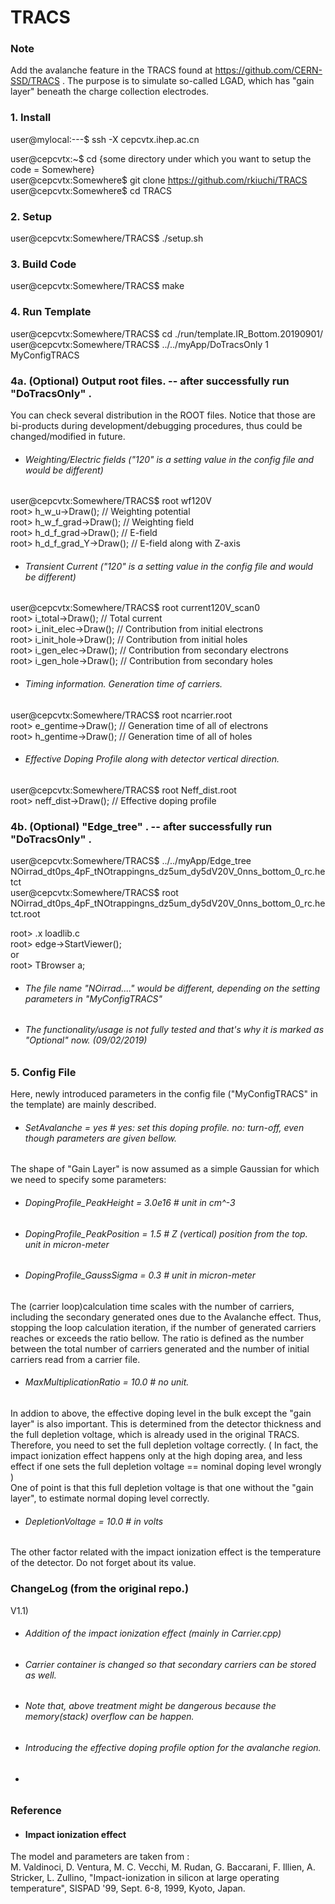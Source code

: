 # TRACS

### Note
Add the avalanche feature in the TRACS found at https://github.com/CERN-SSD/TRACS .
The purpose is to simulate so-called LGAD, which has "gain layer" beneath the charge collection electrodes. 

### 1. Install
user@mylocal:---$ ssh -X cepcvtx.ihep.ac.cn  
  
user@cepcvtx:~$ cd {some directory under which you want to setup the code = Somewhere}  
user@cepcvtx:Somewhere$ git clone https://github.com/rkiuchi/TRACS  
user@cepcvtx:Somewhere$ cd TRACS   

### 2. Setup
user@cepcvtx:Somewhere/TRACS$ ./setup.sh

### 3. Build Code
user@cepcvtx:Somewhere/TRACS$ make

### 4. Run Template 
user@cepcvtx:Somewhere/TRACS$ cd ./run/template.IR_Bottom.20190901/   
user@cepcvtx:Somewhere/TRACS$ ../../myApp/DoTracsOnly 1 MyConfigTRACS  

### 4a. (Optional) Output root files. -- after successfully run "DoTracsOnly"  . 

You can check several distribution in the ROOT files. 
Notice that those are bi-products during development/debugging procedures, 
thus could be changed/modified in future. 

- ###### Weighting/Electric fields ("120" is a setting value in the config file and would be different)
user@cepcvtx:Somewhere/TRACS$ root wf120V   
root>  h_w_u->Draw();          // Weighting potential  
root>  h_w_f_grad->Draw();     // Weighting field  
root>  h_d_f_grad->Draw();     // E-field  
root>  h_d_f_grad_Y->Draw();   // E-field along with Z-axis  
  
- ###### Transient Current  ("120" is a setting value in the config file and would be different)   
user@cepcvtx:Somewhere/TRACS$ root current120V_scan0    
root>  i_total->Draw();          // Total current    
root>  i_init_elec->Draw();      // Contribution from initial electrons     
root>  i_init_hole->Draw();      // Contribution from initial holes    
root>  i_gen_elec->Draw();       // Contribution from secondary electrons    
root>  i_gen_hole->Draw();       // Contribution from secondary holes    
  
    
- ###### Timing information. Generation time of carriers.      
user@cepcvtx:Somewhere/TRACS$ root ncarrier.root    
root>  e_gentime->Draw();          // Generation time of all of electrons   
root>  h_gentime->Draw();          // Generation time of all of holes   
   
- ###### Effective Doping Profile along with detector vertical direction.   
user@cepcvtx:Somewhere/TRACS$ root Neff_dist.root    
root>  neff_dist->Draw();          // Effective doping profile  
  
   
### 4b. (Optional) "Edge_tree" . -- after successfully run "DoTracsOnly" .   
user@cepcvtx:Somewhere/TRACS$ ../../myApp/Edge_tree NOirrad_dt0ps_4pF_tNOtrappingns_dz5um_dy5dV20V_0nns_bottom_0_rc.hetct  
user@cepcvtx:Somewhere/TRACS$ root NOirrad_dt0ps_4pF_tNOtrappingns_dz5um_dy5dV20V_0nns_bottom_0_rc.hetct.root  
  
root> .x loadlib.c  
root> edge->StartViewer();  
or   
root> TBrowser a;  


- ###### The file name "NOirrad...." would be different, depending on the setting parameters in "MyConfigTRACS"   
- ###### The functionality/usage is not fully tested and that's why it is marked as "Optional" now. (09/02/2019)

### 5. Config File
Here, newly introduced parameters in the config file ("MyConfigTRACS" in the template) are mainly described.  

- ###### SetAvalanche = yes   # yes: set this doping profile.  no: turn-off, even though parameters are given bellow.  

The shape of "Gain Layer" is now assumed as a simple Gaussian for which we need to specify some parameters:  
- ###### DopingProfile_PeakHeight   = 3.0e16       # unit in  cm^-3  
- ###### DopingProfile_PeakPosition = 1.5          # Z (vertical) position from the top. unit in micron-meter   
- ###### DopingProfile_GaussSigma  = 0.3           # unit in micron-meter  

The (carrier loop)calculation time scales with the number of carriers, including the secondary generated ones due to the Avalanche effect.
Thus, stopping the loop calculation iteration, if the number of generated carriers reaches or exceeds the ratio bellow. The ratio
is defined as the number between the total number of carriers generated and the number of initial carriers read from a carrier file.  
- ###### MaxMultiplicationRatio = 10.0         # no unit.   

In addion to above, the effective doping level in the bulk except the "gain layer" is also important.
This is determined from the detector thickness and the full depletion voltage, which is already used in the original TRACS.
Therefore, you need to set the full depletion voltage correctly. ( In fact, the impact ionization effect happens only 
at the high doping area, and less effect if one sets the full depletion voltage == nominal doping level wrongly )   
One of point is that this full depletion voltage is that one without the "gain layer", to estimate normal doping level correctly.
- ###### DepletionVoltage = 10.0 # in volts   

The other factor related with the impact ionization effect is the temperature of the detector. Do not forget about its value.  

### ChangeLog (from the original repo.)

V1.1)  
- ###### Addition of the impact ionization effect (mainly in Carrier.cpp)      
- ###### Carrier container is changed so that secondary carriers can be stored as well.      
- ###### Note that, above treatment might be dangerous because the memory(stack) overflow can be happen.   
- ###### Introducing the effective doping profile option for the avalanche region.   
- ######    

### Reference 
- #### Impact ionization effect  

The model and parameters are taken from :   
M. Valdinoci, D. Ventura, M. C. Vecchi, M. Rudan, G. Baccarani, F. Illien, A. Stricker, L. Zullino, "Impact-ionization in silicon at large operating temperature", SISPAD '99, Sept. 6-8, 1999, Kyoto, Japan.


